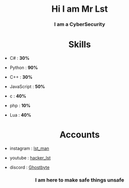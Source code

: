 <h1 align="center">Hi I am Mr Lst</h1>
<h3 align="center">I am a CyberSecurity </h3>

<h1 align="center">Skills</h1>

- C# : **30%**

- Python : **90%**

- C++ : **30%**

- JavaScript : **50%**

- c : **40%**

- php : **10%**

- Lua : **40%**

<h1 align="center">Accounts</h1>

- instagram : [lst_man](https://www.instagram.com/lst_man)

- youtube : [hacker_lst](https://www.youtube.com/@hacker_lst)

- discord : [Ghostbyte](https://discord.gg/UXxuraDqxe)
  
<h3 align="center">I am here to make safe things unsafe</h3>
